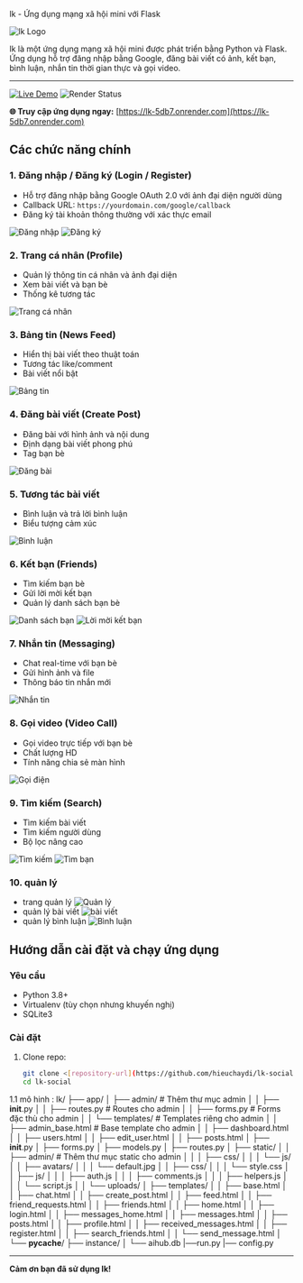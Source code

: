  lk - Ứng dụng mạng xã hội mini với Flask

![lk Logo](assets/logo.png)

lk là một ứng dụng mạng xã hội mini được phát triển bằng Python và Flask. Ứng dụng hỗ trợ đăng nhập bằng Google, đăng bài viết có ảnh, kết bạn, bình luận, nhắn tin thời gian thực và gọi video.

---
[![Live Demo](https://img.shields.io/badge/Demo-Live%20Site-brightgreen)](https://lk-5db7.onrender.com)
![Render Status](https://img.shields.io/website?down_message=offline&label=Render&up_message=online&url=https%3A%2F%2Flk-5db7.onrender.com)

**🌐 Truy cập ứng dụng ngay:** [https://lk-5db7.onrender.com](https://lk-5db7.onrender.com)

## Các chức năng chính

### 1. Đăng nhập / Đăng ký (Login / Register)
- Hỗ trợ đăng nhập bằng Google OAuth 2.0 với ảnh đại diện người dùng
- Callback URL: `https://yourdomain.com/google/callback`
- Đăng ký tài khoản thông thường với xác thực email

![Đăng nhập](assets/dangnhapgoogle.png)
![Đăng ký](assets/dangki.png)

### 2. Trang cá nhân (Profile)
- Quản lý thông tin cá nhân và ảnh đại diện
- Xem bài viết và bạn bè
- Thống kê tương tác

![Trang cá nhân](assets/profile.png)

### 3. Bảng tin (News Feed)
- Hiển thị bài viết theo thuật toán
- Tương tác like/comment
- Bài viết nổi bật

![Bảng tin](assets/newsfeed.png)

### 4. Đăng bài viết (Create Post)
- Đăng bài với hình ảnh và nội dung
- Định dạng bài viết phong phú
- Tag bạn bè

![Đăng bài](assets/dangbai.png)

### 5. Tương tác bài viết
- Bình luận và trả lời bình luận
- Biểu tượng cảm xúc

![Bình luận](assets/binhluan.png)

### 6. Kết bạn (Friends)
- Tìm kiếm bạn bè
- Gửi lời mời kết bạn
- Quản lý danh sách bạn bè

![Danh sách bạn](assets/danhsachban.png)
![Lời mời kết bạn](assets/loimoiketban.png)

### 7. Nhắn tin (Messaging)
- Chat real-time với bạn bè
- Gửi hình ảnh và file
- Thông báo tin nhắn mới

![Nhắn tin](assets/nhantin.png)

### 8. Gọi video (Video Call)
- Gọi video trực tiếp với bạn bè
- Chất lượng HD
- Tính năng chia sẻ màn hình

![Gọi điện](assets/goidien.png)

### 9. Tìm kiếm (Search)
- Tìm kiếm bài viết
- Tìm kiếm người dùng
- Bộ lọc nâng cao

![Tìm kiếm](assets/timkiem.png)
![Tìm bạn](assets/timkiembanthan.png)


### 10. quản lý
- trang quản lý
![Quản lý](assets/quanli.png)
- quản lý bài viết
![bài viết](assets/quanlibaiviet.png)
- quản lý bình luận
![Bình luận](assets/quanlybinhluan.png)






## Hướng dẫn cài đặt và chạy ứng dụng

### Yêu cầu
- Python 3.8+
- Virtualenv (tùy chọn nhưng khuyến nghị)
- SQLite3

### Cài đặt

1. Clone repo:
    ```bash
    git clone <[repository-url](https://github.com/hieuchaydi/lk-social.git)>
    cd lk-social
    ```

1.1 mô hinh :
lk/
├── app/
│   ├── admin/                     # Thêm thư mục admin
│   │   ├── __init__.py
│   │   ├── routes.py              # Routes cho admin
│   │   ├── forms.py               # Forms đặc thù cho admin
│   │   └── templates/             # Templates riêng cho admin
│   │       ├── admin_base.html    # Base template cho admin
│   │       ├── dashboard.html
│   │       ├── users.html
│   │       ├── edit_user.html
│   │       ├── posts.html
│   ├── __init__.py
│   ├── forms.py
│   ├── models.py
│   ├── routes.py
│   ├── static/
│   │   ├── admin/                 # Thêm thư mục static cho admin
│   │   │   ├── css/
│   │   │   └── js/
│   │   ├── avatars/
│   │   │   └── default.jpg
│   │   ├── css/
│   │   │   └── style.css
│   │   ├── js/
│   │   │   ├── auth.js
│   │   │   ├── comments.js
│   │   │   ├── helpers.js
│   │   │   └── script.js
│   │   └── uploads/
│   ├── templates/
│   │   ├── base.html
│   │   ├── chat.html
│   │   ├── create_post.html
│   │   ├── feed.html
│   │   ├── friend_requests.html
│   │   ├── friends.html
│   │   ├── home.html
│   │   ├── login.html
│   │   ├── messages_home.html
│   │   ├── messages.html
│   │   ├── posts.html
│   │   ├── profile.html
│   │   ├── received_messages.html
│   │   ├── register.html
│   │   ├── search_friends.html
│   │   └── send_message.html
│   └── __pycache__/
├── instance/
│   └── aihub.db
|──run.py
|── config.py


---

**Cảm ơn bạn đã sử dụng lk!**
